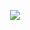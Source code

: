 
<p align=center>
  <a href="https://skillicons.dev">
    <img src="https://skillicons.dev/icons?i=typescript,javascript,python,go,bash,rust,react,tailwind,nestjs,express,astro,deno,nodejs,graphql,postgresql,redis,linux,git" />
  </a>
</p>
